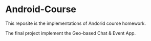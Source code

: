 # Android-Course

This reposite is the implementations of Andorid course homework.

The final project implement the Geo-based Chat & Event App.
